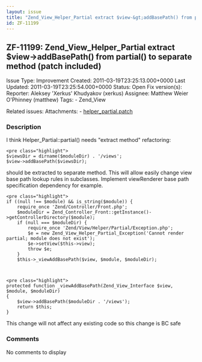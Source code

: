 ```yaml
---
layout: issue
title: "Zend_View_Helper_Partial extract $view-&gt;addBasePath() from partial() to separate method (patch included)"
id: ZF-11199
---
```


ZF-11199: Zend\_View\_Helper\_Partial extract $view->addBasePath() from partial() to separate method (patch included) 
----------------------------------------------------------------------------------------------------------------------

 Issue Type: Improvement Created: 2011-03-19T23:25:13.000+0000 Last Updated: 2011-03-19T23:25:54.000+0000 Status: Open Fix version(s): 
 Reporter:  Aleksey 'Xerkus' Khudyakov (xerkus)  Assignee:  Matthew Weier O'Phinney (matthew)  Tags: - Zend\_View
 
 Related issues: 
 Attachments: - [helper\_partial.patch](/issues/secure/attachment/13810/helper_partial.patch)
 
### Description

I think Helper\_Partial::partial() needs "extract method" refactoring:

 
    <pre class="highlight">
    $viewsDir = dirname($moduleDir) . '/views';
    $view->addBasePath($viewsDir); 


should be extracted to separate method. This will allow easily change view base path lookup rules in subclasses. Implement viewRenderer base path specification dependency for example.

 
    <pre class="highlight">
    if ((null !== $module) && is_string($module)) {
        require_once 'Zend/Controller/Front.php';
        $moduleDir = Zend_Controller_Front::getInstance()->getControllerDirectory($module);
        if (null === $moduleDir) {
            require_once 'Zend/View/Helper/Partial/Exception.php';
            $e = new Zend_View_Helper_Partial_Exception('Cannot render partial; module does not exist');
            $e->setView($this->view);
            throw $e;
        }
        $this->_viewAddBasePath($view, $module, $moduleDir);


 
    <pre class="highlight">
    protected function _viewAddBasePath(Zend_View_Interface $view, $module, $moduleDir)
    {
        $view->addBasePath($moduleDir . '/views');
        return $this;
    }


This change will not affect any existing code so this change is BC safe

 

 

### Comments

No comments to display